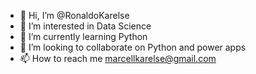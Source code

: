 - 👋 Hi, I’m @RonaldoKarelse
- 👀 I’m interested in Data Science
- 🌱 I’m currently learning Python
- 💞️ I’m looking to collaborate on Python and power apps
- 📫 How to reach me marcellkarelse@gmail.com

<!---
RonaldoKarelse/RonaldoKarelse is a ✨ special ✨ repository because its `README.md` (this file) appears on your GitHub profile.
You can click the Preview link to take a look at your changes.
--->
